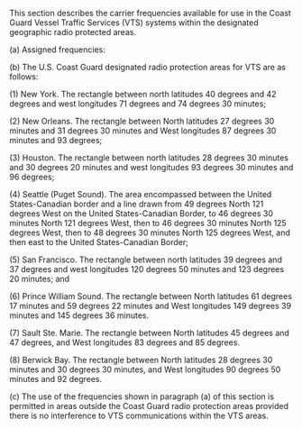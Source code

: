 This section describes the carrier frequencies available for use in the Coast Guard Vessel Traffic Services (VTS) systems within the designated geographic radio protected areas.

(a) Assigned frequencies:
                

(b) The U.S. Coast Guard designated radio protection areas for VTS are as follows:

(1) New York. The rectangle between north latitudes 40 degrees and 42 degrees and west longitudes 71 degrees and 74 degrees 30 minutes;

(2) New Orleans. The rectangle between North latitudes 27 degrees 30 minutes and 31 degrees 30 minutes and West longitudes 87 degrees 30 minutes and 93 degrees;

(3) Houston. The rectangle between north latitudes 28 degrees 30 minutes and 30 degrees 20 minutes and west longitudes 93 degrees 30 minutes and 96 degrees;

(4) Seattle (Puget Sound). The area encompassed between the United States-Canadian border and a line drawn from 49 degrees North 121 degrees West on the United States-Canadian Border, to 46 degrees 30 minutes North 121 degrees West, then to 46 degrees 30 minutes North 125 degrees West, then to 48 degrees 30 minutes North 125 degrees West, and then east to the United States-Canadian Border;

(5) San Francisco. The rectangle between north latitudes 39 degrees and 37 degrees and west longitudes 120 degrees 50 minutes and 123 degrees 20 minutes; and

(6) Prince William Sound. The rectangle between North latitudes 61 degrees 17 minutes and 59 degrees 22 minutes and West longitudes 149 degrees 39 minutes and 145 degrees 36 minutes.

(7) Sault Ste. Marie. The rectangle between North latitudes 45 degrees and 47 degrees, and West longitudes 83 degrees and 85 degrees.

(8) Berwick Bay. The rectangle between North latitudes 28 degrees 30 minutes and 30 degrees 30 minutes, and West longitudes 90 degrees 50 minutes and 92 degrees.

(c) The use of the frequencies shown in paragraph (a) of this section is permitted in areas outside the Coast Guard radio protection areas provided there is no interference to VTS communications within the VTS areas.

